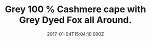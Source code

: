 ---
title: Grey 100 % Cashmere cape with Grey Dyed Fox all Around.
date: 2017-01-04T15:04:10.000Z
price: 0
sales_price: 
categories: ["Capes"]
image: ["/img/uploads/2017/01/DSC08228-1.jpg"]
---